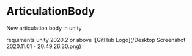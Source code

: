 # ArticulationBody

New articulation body in  unity

requiments unity 2020.2 or above
![GitHub Logo](/Desktop Screenshot 2020.11.01 - 20.49.26.30.png)
